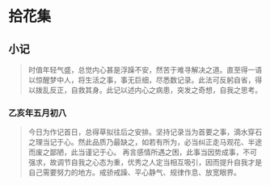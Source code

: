# 拾花集

## 小记

>时值年轻气盛，总觉内心甚是浮躁不安，然苦于难寻解决之道。直至得一语以惊醒梦中人，将生活之事，事无巨细，尽悉数记录。此法可反躬自省，得以拨乱反正，自救其身。此记以述内心之病患，突发之奇想，自我之思考。

### 乙亥年五月初八

>今日为作记首日，总得草拟往后之安排。坚持记录当为首要之事，滴水穿石之理当记于心。然此品质乃最缺之，如若有所为，必当纠正走马观花、半途而废之鄙陋，此当谨记于心。
>再言感情所遇之困，此事当因势成事，不可强求，故调节自我之心态为重，优秀之人定当相互吸引，因而提升自我才是自己需要努力的地方。戒骄戒躁、平心静气、规律作息、放宽眼界。
